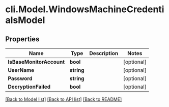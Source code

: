 # cli.Model.WindowsMachineCredentialsModel

## Properties

Name | Type | Description | Notes
------------ | ------------- | ------------- | -------------
**IsBaseMonitorAccount** | **bool** |  | [optional] 
**UserName** | **string** |  | [optional] 
**Password** | **string** |  | [optional] 
**DecryptionFailed** | **bool** |  | [optional] 

[[Back to Model list]](../README.md#documentation-for-models) [[Back to API list]](../README.md#documentation-for-api-endpoints) [[Back to README]](../README.md)


